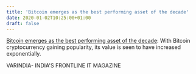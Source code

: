 ```yaml
---
title: 'Bitcoin emerges as the best performing asset of the decade'
date: 2020-01-02T10:25:00+01:00
draft: false
---
```


[Bitcoin emerges as the best performing asset of the decade](https://varindia.com/news/bitcoin-emerges-as-the-best-performing-asset-of-the-decade#.Xg23EIn-ccM.blogger): With Bitcoin cryptocurrency gaining popularity, its value is seen to have increased exponentially.  
  
VARINDIA- INDIA'S FRONTLINE IT MAGAZINE